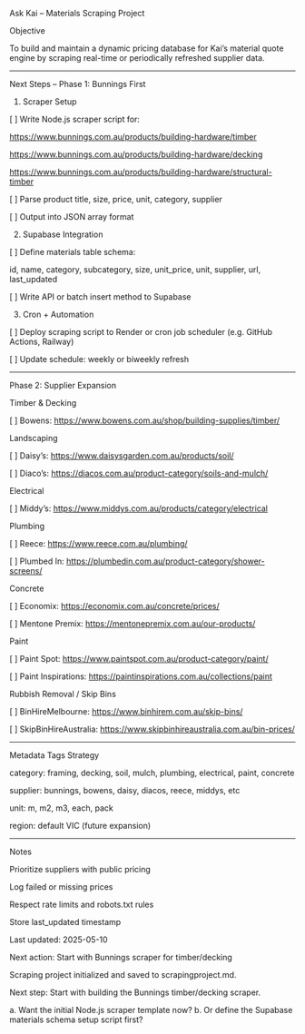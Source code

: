 Ask Kai – Materials Scraping Project

Objective

To build and maintain a dynamic pricing database for Kai’s material quote engine by scraping real-time or periodically refreshed supplier data.


---

Next Steps – Phase 1: Bunnings First

1. Scraper Setup

[ ] Write Node.js scraper script for:

https://www.bunnings.com.au/products/building-hardware/timber

https://www.bunnings.com.au/products/building-hardware/decking

https://www.bunnings.com.au/products/building-hardware/structural-timber


[ ] Parse product title, size, price, unit, category, supplier

[ ] Output into JSON array format


2. Supabase Integration

[ ] Define materials table schema:

id, name, category, subcategory, size, unit_price, unit, supplier, url, last_updated


[ ] Write API or batch insert method to Supabase


3. Cron + Automation

[ ] Deploy scraping script to Render or cron job scheduler (e.g. GitHub Actions, Railway)

[ ] Update schedule: weekly or biweekly refresh



---

Phase 2: Supplier Expansion

Timber & Decking

[ ] Bowens: https://www.bowens.com.au/shop/building-supplies/timber/


Landscaping

[ ] Daisy’s: https://www.daisysgarden.com.au/products/soil/

[ ] Diaco’s: https://diacos.com.au/product-category/soils-and-mulch/


Electrical

[ ] Middy’s: https://www.middys.com.au/products/category/electrical


Plumbing

[ ] Reece: https://www.reece.com.au/plumbing/

[ ] Plumbed In: https://plumbedin.com.au/product-category/shower-screens/


Concrete

[ ] Economix: https://economix.com.au/concrete/prices/

[ ] Mentone Premix: https://mentonepremix.com.au/our-products/


Paint

[ ] Paint Spot: https://www.paintspot.com.au/product-category/paint/

[ ] Paint Inspirations: https://paintinspirations.com.au/collections/paint


Rubbish Removal / Skip Bins

[ ] BinHireMelbourne: https://www.binhirem.com.au/skip-bins/

[ ] SkipBinHireAustralia: https://www.skipbinhireaustralia.com.au/bin-prices/



---

Metadata Tags Strategy

category: framing, decking, soil, mulch, plumbing, electrical, paint, concrete

supplier: bunnings, bowens, daisy, diacos, reece, middys, etc

unit: m, m2, m3, each, pack

region: default VIC (future expansion)



---

Notes

Prioritize suppliers with public pricing

Log failed or missing prices

Respect rate limits and robots.txt rules

Store last_updated timestamp


Last updated: 2025-05-10

Next action: Start with Bunnings scraper for timber/decking



Scraping project initialized and saved to scrapingproject.md.

Next step: Start with building the Bunnings timber/decking scraper.

a. Want the initial Node.js scraper template now?
b. Or define the Supabase materials schema setup script first?

